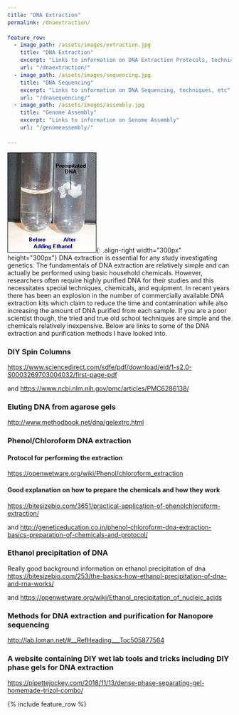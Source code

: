 ```yaml
---
title: "DNA Extraction"
permalink: /dnaextraction/

feature_row:
  - image_path: /assets/images/extraction.jpg
    title: "DNA Extraction"
    excerpt: "Links to information on DNA Extraction Protocols, techniques, etc"
    url: "/dnaextraction/"
  - image_path: /assets/images/sequencing.jpg
    title: "DNA Sequencing"
    excerpt: "Links to information on DNA Sequencing, techniques, etc"
    url: "/dnasequencing/"
  - image_path: /assets/images/assembly.jpg
    title: "Genome Assembly"
    excerpt: "Links to information on Genome Assembly"
    url: "/genomeassembly/"

---
```


![](/assets/images/ethanol.jpeg){: .align-right width="300px" height="300px"}  DNA extraction is essential for any study investigating genetics. The fundamentals of DNA extraction are relatively simple and can actually be performed using basic household chemicals. However, researchers often require highly purified DNA for their studies and this necessitates special techniques, chemicals, and equipment. In recent years there has been an explosion in the number of commercially available DNA extraction kits which claim to reduce the time and contamination while also increasing the amount of DNA purified from each sample. If you are a poor scientist though, the tried and true old school techniques are simple and the chemicals relatively inexpensive. Below are links to some of the DNA extraction and purification methods I have looked into. 

### DIY Spin Columns
<https://www.sciencedirect.com/sdfe/pdf/download/eid/1-s2.0-S0003269703004032/first-page-pdf>

and <https://www.ncbi.nlm.nih.gov/pmc/articles/PMC6286138/>
### Eluting DNA from agarose gels
<http://www.methodbook.net/dna/gelextrc.html>

### Phenol/Chloroform DNA extraction 

#### Protocol for performing the extraction
<https://openwetware.org/wiki/Phenol/chloroform_extraction>

#### Good explanation on how to prepare the chemicals and how they work
<https://bitesizebio.com/3651/practical-application-of-phenolchloroform-extraction/>

and
<http://geneticeducation.co.in/phenol-chloroform-dna-extraction-basics-preparation-of-chemicals-and-protocol/>

### Ethanol precipitation of DNA
Really good background information on ethanol precipitation of dna
<https://bitesizebio.com/253/the-basics-how-ethanol-precipitation-of-dna-and-rna-works/>

and
<https://openwetware.org/wiki/Ethanol_precipitation_of_nucleic_acids>

### Methods for DNA extraction and purification for Nanopore sequencing
<http://lab.loman.net/#__RefHeading___Toc505877564>

### A website containing DIY wet lab tools and tricks including DIY phase gels for DNA extraction
<https://pipettejockey.com/2018/11/13/dense-phase-separating-gel-homemade-trizol-combo/>


{% include feature_row %}

